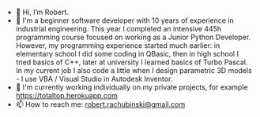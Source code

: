 - 👋 Hi, I’m Robert.
- 👀 I'm a beginner software developer with 10 years of experience in industrial engineering. This year I completed an intensive 445h programming course focused on working as a Junior Python Developer. However, my programming experience started much earlier: in elementary school I did some coding in QBasic, then in high school I tried basics of C++, later at university I learned basics of Turbo Pascal. In my current job I also code a little when I design parametric 3D models - I use VBA / Visual Studio in Autodesk Inventor.
- 🌱 I'm currently working individually on my private projects, for example https://totaltop.herokuapp.com
- 📫 How to reach me: robert.rachubinski@gmail.com

<!---
robrach/robrach is a ✨ special ✨ repository because its `README.md` (this file) appears on your GitHub profile.
You can click the Preview link to take a look at your changes.
--->
